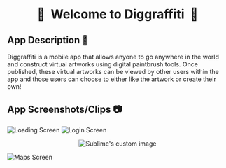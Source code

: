<div align="center">

#  :art:&nbsp;&nbsp;Welcome to Diggraffiti&nbsp;&nbsp;:art:

</div>

## App Description :scroll:
Diggraffiti is a mobile app that allows anyone to go anywhere in the world and construct virtual artworks using digital paintbrush tools. Once published, these virtual artworks can be viewed by other users within the app and those users can choose to either like the artwork or create their own!

## App Screenshots/Clips :camera:
![Loading Screen](https://github.com/imran458/Diggraffiti/blob/master/FrontEnd/assets/LoadingScreen.png)
![Login Screen](https://github.com/imran458/Diggraffiti/blob/master/FrontEnd/assets/LoginScreen.png)

<p align="center">
  <img src="https://github.com/imran458/Diggraffiti/blob/master/FrontEnd/assets/camera.gif" alt="Sublime's custom image"/>
</p>

![Maps Screen](https://github.com/imran458/Diggraffiti/blob/master/FrontEnd/assets/maps.png)
